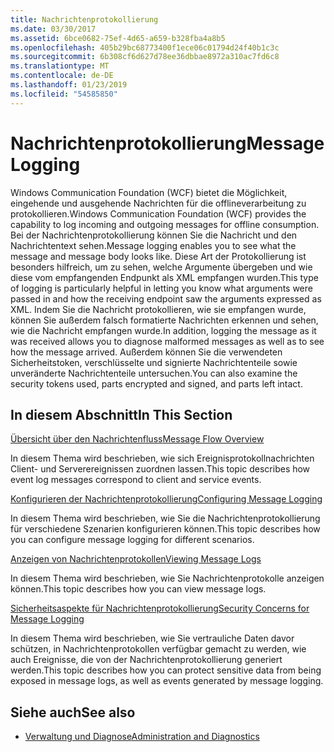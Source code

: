 ```yaml
---
title: Nachrichtenprotokollierung
ms.date: 03/30/2017
ms.assetid: 6bce0682-75ef-4d65-a659-b328fba4a8b5
ms.openlocfilehash: 405b29bc68773400f1ece06c01794d24f40b1c3c
ms.sourcegitcommit: 6b308cf6d627d78ee36dbbae8972a310ac7fd6c8
ms.translationtype: MT
ms.contentlocale: de-DE
ms.lasthandoff: 01/23/2019
ms.locfileid: "54585850"
---
```

# <a name="message-logging"></a><span data-ttu-id="68321-102">Nachrichtenprotokollierung</span><span class="sxs-lookup"><span data-stu-id="68321-102">Message Logging</span></span>
<span data-ttu-id="68321-103">Windows Communication Foundation (WCF) bietet die Möglichkeit, eingehende und ausgehende Nachrichten für die offlineverarbeitung zu protokollieren.</span><span class="sxs-lookup"><span data-stu-id="68321-103">Windows Communication Foundation (WCF) provides the capability to log incoming and outgoing messages for offline consumption.</span></span> <span data-ttu-id="68321-104">Bei der Nachrichtenprotokollierung können Sie die Nachricht und den Nachrichtentext sehen.</span><span class="sxs-lookup"><span data-stu-id="68321-104">Message logging enables you to see what the message and message body looks like.</span></span> <span data-ttu-id="68321-105">Diese Art der Protokollierung ist besonders hilfreich, um zu sehen, welche Argumente übergeben und wie diese vom empfangenden Endpunkt als XML empfangen wurden.</span><span class="sxs-lookup"><span data-stu-id="68321-105">This type of logging is particularly helpful in letting you know what arguments were passed in and how the receiving endpoint saw the arguments expressed as XML.</span></span> <span data-ttu-id="68321-106">Indem Sie die Nachricht protokollieren, wie sie empfangen wurde, können Sie außerdem falsch formatierte Nachrichten erkennen und sehen, wie die Nachricht empfangen wurde.</span><span class="sxs-lookup"><span data-stu-id="68321-106">In addition, logging the message as it was received allows you to diagnose malformed messages as well as to see how the message arrived.</span></span> <span data-ttu-id="68321-107">Außerdem können Sie die verwendeten Sicherheitstoken, verschlüsselte und signierte Nachrichtenteile sowie unveränderte Nachrichtenteile untersuchen.</span><span class="sxs-lookup"><span data-stu-id="68321-107">You can also examine the security tokens used, parts encrypted and signed, and parts left intact.</span></span>  
  
## <a name="in-this-section"></a><span data-ttu-id="68321-108">In diesem Abschnitt</span><span class="sxs-lookup"><span data-stu-id="68321-108">In This Section</span></span>  
 [<span data-ttu-id="68321-109">Übersicht über den Nachrichtenfluss</span><span class="sxs-lookup"><span data-stu-id="68321-109">Message Flow Overview</span></span>](../../../../docs/framework/wcf/diagnostics/message-flow-overview.md)  
  
 <span data-ttu-id="68321-110">In diesem Thema wird beschrieben, wie sich Ereignisprotokollnachrichten Client- und Serverereignissen zuordnen lassen.</span><span class="sxs-lookup"><span data-stu-id="68321-110">This topic describes how event log messages correspond to client and service events.</span></span>  
  
 [<span data-ttu-id="68321-111">Konfigurieren der Nachrichtenprotokollierung</span><span class="sxs-lookup"><span data-stu-id="68321-111">Configuring Message Logging</span></span>](../../../../docs/framework/wcf/diagnostics/configuring-message-logging.md)  
  
 <span data-ttu-id="68321-112">In diesem Thema wird beschrieben, wie Sie die Nachrichtenprotokollierung für verschiedene Szenarien konfigurieren können.</span><span class="sxs-lookup"><span data-stu-id="68321-112">This topic describes how you can configure message logging for different scenarios.</span></span>  
  
 [<span data-ttu-id="68321-113">Anzeigen von Nachrichtenprotokollen</span><span class="sxs-lookup"><span data-stu-id="68321-113">Viewing Message Logs</span></span>](../../../../docs/framework/wcf/diagnostics/viewing-message-logs.md)  
  
 <span data-ttu-id="68321-114">In diesem Thema wird beschrieben, wie Sie Nachrichtenprotokolle anzeigen können.</span><span class="sxs-lookup"><span data-stu-id="68321-114">This topic describes how you can view message logs.</span></span>  
  
 [<span data-ttu-id="68321-115">Sicherheitsaspekte für Nachrichtenprotokollierung</span><span class="sxs-lookup"><span data-stu-id="68321-115">Security Concerns for Message Logging</span></span>](../../../../docs/framework/wcf/diagnostics/security-concerns-for-message-logging.md)  
  
 <span data-ttu-id="68321-116">In diesem Thema wird beschrieben, wie Sie vertrauliche Daten davor schützen, in Nachrichtenprotokollen verfügbar gemacht zu werden, wie auch Ereignisse, die von der Nachrichtenprotokollierung generiert werden.</span><span class="sxs-lookup"><span data-stu-id="68321-116">This topic describes how you can protect sensitive data from being exposed in message logs, as well as events generated by message logging.</span></span>  
  
## <a name="see-also"></a><span data-ttu-id="68321-117">Siehe auch</span><span class="sxs-lookup"><span data-stu-id="68321-117">See also</span></span>
- [<span data-ttu-id="68321-118">Verwaltung und Diagnose</span><span class="sxs-lookup"><span data-stu-id="68321-118">Administration and Diagnostics</span></span>](../../../../docs/framework/wcf/diagnostics/index.md)
